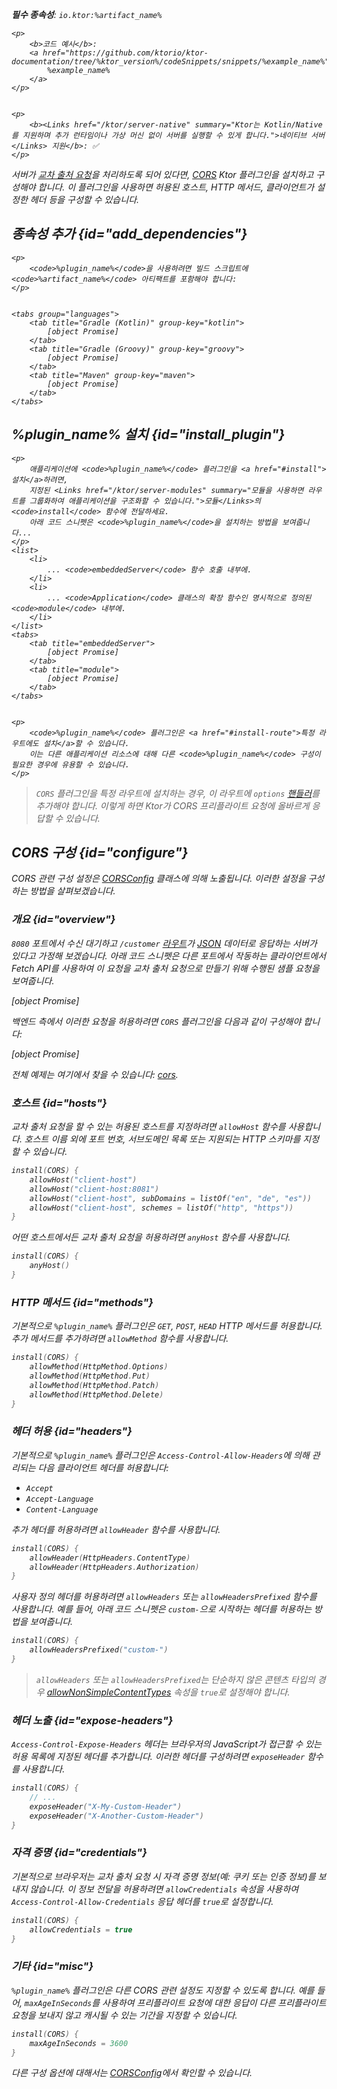 [//]: # (title: CORS)

<show-structure for="chapter" depth="2"/>
<primary-label ref="server-plugin"/>

<var name="artifact_name" value="ktor-server-cors"/>
<var name="package_name" value="io.ktor.server.plugins.cors"/>
<var name="plugin_name" value="CORS"/>

<tldr>
<p>
<b>필수 종속성</b>: <code>io.ktor:%artifact_name%</code>
</p>
<var name="example_name" value="cors"/>

    <p>
        <b>코드 예시</b>:
        <a href="https://github.com/ktorio/ktor-documentation/tree/%ktor_version%/codeSnippets/snippets/%example_name%">
            %example_name%
        </a>
    </p>
    

    <p>
        <b><Links href="/ktor/server-native" summary="Ktor는 Kotlin/Native를 지원하며 추가 런타임이나 가상 머신 없이 서버를 실행할 수 있게 합니다.">네이티브 서버</Links> 지원</b>: ✅
    </p>
    
</tldr>

서버가 [교차 출처 요청](https://developer.mozilla.org/en-US/docs/Web/HTTP/CORS)을 처리하도록 되어 있다면,
[CORS](https://api.ktor.io/ktor-server/ktor-server-plugins/ktor-server-cors/io.ktor.server.plugins.cors.routing/-c-o-r-s.html) Ktor 플러그인을 설치하고 구성해야 합니다.
이 플러그인을 사용하면 허용된 호스트, HTTP 메서드, 클라이언트가 설정한 헤더 등을 구성할 수 있습니다.

## 종속성 추가 {id="add_dependencies"}

    <p>
        <code>%plugin_name%</code>을 사용하려면 빌드 스크립트에 <code>%artifact_name%</code> 아티팩트를 포함해야 합니다:
    </p>
    

    <tabs group="languages">
        <tab title="Gradle (Kotlin)" group-key="kotlin">
            [object Promise]
        </tab>
        <tab title="Gradle (Groovy)" group-key="groovy">
            [object Promise]
        </tab>
        <tab title="Maven" group-key="maven">
            [object Promise]
        </tab>
    </tabs>
    

## %plugin_name% 설치 {id="install_plugin"}

    <p>
        애플리케이션에 <code>%plugin_name%</code> 플러그인을 <a href="#install">설치</a>하려면,
        지정된 <Links href="/ktor/server-modules" summary="모듈을 사용하면 라우트를 그룹화하여 애플리케이션을 구조화할 수 있습니다.">모듈</Links>의 <code>install</code> 함수에 전달하세요.
        아래 코드 스니펫은 <code>%plugin_name%</code>을 설치하는 방법을 보여줍니다...
    </p>
    <list>
        <li>
            ... <code>embeddedServer</code> 함수 호출 내부에.
        </li>
        <li>
            ... <code>Application</code> 클래스의 확장 함수인 명시적으로 정의된 <code>module</code> 내부에.
        </li>
    </list>
    <tabs>
        <tab title="embeddedServer">
            [object Promise]
        </tab>
        <tab title="module">
            [object Promise]
        </tab>
    </tabs>
    

    <p>
        <code>%plugin_name%</code> 플러그인은 <a href="#install-route">특정 라우트에도 설치</a>할 수 있습니다.
        이는 다른 애플리케이션 리소스에 대해 다른 <code>%plugin_name%</code> 구성이 필요한 경우에 유용할 수 있습니다.
    </p>
    

> `CORS` 플러그인을 특정 라우트에 설치하는 경우,
이 라우트에 `options` [핸들러](server-routing.md#define_route)를 추가해야 합니다. 이렇게 하면 Ktor가 CORS 프리플라이트 요청에 올바르게 응답할 수 있습니다.

## CORS 구성 {id="configure"}

CORS 관련 구성 설정은
[CORSConfig](https://api.ktor.io/ktor-server/ktor-server-plugins/ktor-server-cors/io.ktor.server.plugins.cors/-c-o-r-s-config/index.html) 클래스에 의해 노출됩니다. 이러한 설정을 구성하는 방법을 살펴보겠습니다.

### 개요 {id="overview"}

`8080` 포트에서 수신 대기하고 `/customer` [라우트](server-routing.md)가 [JSON](server-serialization.md#send_data) 데이터로 응답하는 서버가 있다고 가정해 보겠습니다. 아래 코드 스니펫은 다른 포트에서 작동하는 클라이언트에서 Fetch API를 사용하여 이 요청을 교차 출처 요청으로 만들기 위해 수행된 샘플 요청을 보여줍니다.

[object Promise]

백엔드 측에서 이러한 요청을 허용하려면 `CORS` 플러그인을 다음과 같이 구성해야 합니다:

[object Promise]

전체 예제는
여기에서 찾을 수 있습니다: [cors](https://github.com/ktorio/ktor-documentation/tree/%ktor_version%/codeSnippets/snippets/cors).

### 호스트 {id="hosts"}

교차 출처 요청을 할 수 있는 허용된 호스트를 지정하려면 `allowHost` 함수를 사용합니다. 호스트 이름 외에 포트 번호, 서브도메인 목록 또는 지원되는 HTTP 스키마를 지정할 수 있습니다.

```kotlin
install(CORS) {
    allowHost("client-host")
    allowHost("client-host:8081")
    allowHost("client-host", subDomains = listOf("en", "de", "es"))
    allowHost("client-host", schemes = listOf("http", "https"))
}
```

어떤 호스트에서든 교차 출처 요청을 허용하려면 `anyHost` 함수를 사용합니다.

```kotlin
install(CORS) {
    anyHost()
}
```

### HTTP 메서드 {id="methods"}

기본적으로 `%plugin_name%` 플러그인은 `GET`, `POST`, `HEAD` HTTP 메서드를 허용합니다. 추가 메서드를 추가하려면 `allowMethod` 함수를 사용합니다.

```kotlin
install(CORS) {
    allowMethod(HttpMethod.Options)
    allowMethod(HttpMethod.Put)
    allowMethod(HttpMethod.Patch)
    allowMethod(HttpMethod.Delete)
}
```

### 헤더 허용 {id="headers"}

기본적으로 `%plugin_name%` 플러그인은 `Access-Control-Allow-Headers`에 의해 관리되는 다음 클라이언트 헤더를 허용합니다:

*   `Accept`
*   `Accept-Language`
*   `Content-Language`

추가 헤더를 허용하려면 `allowHeader` 함수를 사용합니다.

```kotlin
install(CORS) {
    allowHeader(HttpHeaders.ContentType)
    allowHeader(HttpHeaders.Authorization)
}
```

사용자 정의 헤더를 허용하려면 `allowHeaders` 또는 `allowHeadersPrefixed` 함수를 사용합니다. 예를 들어, 아래 코드 스니펫은 `custom-`으로 시작하는 헤더를 허용하는 방법을 보여줍니다.

```kotlin
install(CORS) {
    allowHeadersPrefixed("custom-")
}
```

> `allowHeaders` 또는 `allowHeadersPrefixed`는
단순하지 않은 콘텐츠 타입의 경우 [allowNonSimpleContentTypes](https://api.ktor.io/ktor-server/ktor-server-plugins/ktor-server-cors/io.ktor.server.plugins.cors/-c-o-r-s-config/allow-non-simple-content-types.html) 속성을 `true`로 설정해야 합니다.

### 헤더 노출 {id="expose-headers"}

`Access-Control-Expose-Headers` 헤더는 브라우저의 JavaScript가 접근할 수 있는 허용 목록에 지정된 헤더를 추가합니다.
이러한 헤더를 구성하려면 `exposeHeader` 함수를 사용합니다.

```kotlin
install(CORS) {
    // ...
    exposeHeader("X-My-Custom-Header")
    exposeHeader("X-Another-Custom-Header")
}
```

### 자격 증명 {id="credentials"}

기본적으로 브라우저는 교차 출처 요청 시 자격 증명 정보(예: 쿠키 또는 인증 정보)를 보내지 않습니다. 이 정보 전달을 허용하려면 `allowCredentials` 속성을 사용하여 `Access-Control-Allow-Credentials` 응답 헤더를 `true`로 설정합니다.

```kotlin
install(CORS) {
    allowCredentials = true
}
```

### 기타 {id="misc"}

`%plugin_name%` 플러그인은 다른 CORS 관련 설정도 지정할 수 있도록 합니다. 예를 들어, `maxAgeInSeconds`를 사용하여 프리플라이트 요청에 대한 응답이 다른 프리플라이트 요청을 보내지 않고 캐시될 수 있는 기간을 지정할 수 있습니다.

```kotlin
install(CORS) {
    maxAgeInSeconds = 3600
}
```

다른 구성 옵션에 대해서는
[CORSConfig](https://api.ktor.io/ktor-server/ktor-server-plugins/ktor-server-cors/io.ktor.server.plugins.cors/-c-o-r-s-config/index.html)에서 확인할 수 있습니다.